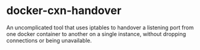 # docker-cxn-handover
An uncomplicated tool that uses iptables to handover a listening port from one docker container to another on a single instance, without dropping connections or being unavailable.
